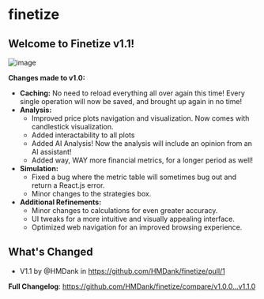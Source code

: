 # finetize

## Welcome to Finetize v1.1! 

![image](https://github.com/HMDank/finetize/assets/109755535/5af310a6-afcf-4cb9-af50-a3b8a0e3bea6)

**Changes made to v1.0:**

* **Caching:** No need to reload everything all over again this time! Every single operation will now be saved, and brought up again in no time!
* **Analysis:**
    * Improved price plots navigation and visualization. Now comes with candlestick visualization.
    * Added interactability to all plots
    * Added AI Analysis! Now the analysis will include an opinion from an AI assistant!
    * Added way, WAY more financial metrics, for a longer period as well!
* **Simulation:**
    * Fixed a bug where the metric table will sometimes bug out and return a React.js error.
    * Minor changes to the strategies box.
* **Additional Refinements:**
    * Minor changes to calculations for even greater accuracy.
    * UI tweaks for a more intuitive and visually appealing interface.
    * Optimized web navigation for an improved browsing experience.

## What's Changed
* V1.1 by @HMDank in https://github.com/HMDank/finetize/pull/1

**Full Changelog**: https://github.com/HMDank/finetize/compare/v1.0.0...v1.1.0

